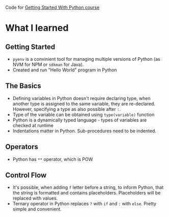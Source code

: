 Code for [Getting Started With Python course](https://www.amigoscode.com/courses/python)

# What I learned

## Getting Started

- `pyenv` is a convinient tool for managing multiple versions of Python (as NVM for NPM or `sdkman` for Java).
- Created and run "Hello World" program in Python

## The Basics

- Defining variables in Python doesn't require declaring type, when another type is assigned to the same variable, they
  are re-declared. However, specifying a type as also possible after `:`.
- Type of the variable can be obtained using `type(variable)` function
- Python is a dynamically typed language - types of variables are checked at runtime
- Indentations matter in Python. Sub-procedures need to be indented.

## Operators

- Python has `**` operator, which is POW

## Control Flow

- It's possible, when adding `f` letter before a string, to inform Python, that the string is formatted and contains
  placeholders. Placeholders will be replaced with values.
- Ternary operator in Python replaces `?` with `if` and `:` with `else`. Pretty simple and convenient. 